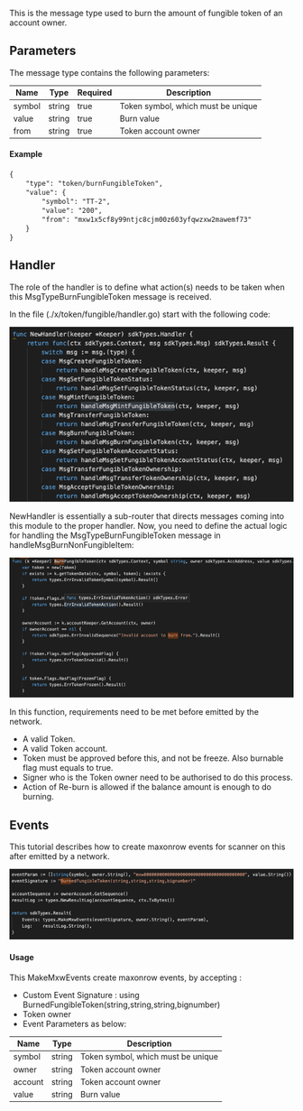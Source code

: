 This is the message type used to burn the amount of fungible token of an account owner.

<!-- type MsgBurnFungibleToken struct {
	Symbol string              `json:"symbol"`
	Value  sdkTypes.Uint       `json:"value"`
	From   sdkTypes.AccAddress `json:"from"`
} -->

## Parameters

The message type contains the following parameters:

| Name | Type | Required | Description                 |
| ---- | ---- | -------- | --------------------------- |
| symbol | string | true   | Token symbol, which must be unique| | 
| value | string | true   | Burn value| | 
| from | string | true   | Token account owner| | 


#### Example

```
{
    "type": "token/burnFungibleToken",
    "value": {
        "symbol": "TT-2",
        "value": "200",
        "from": "mxw1x5cf8y99ntjc8cjm00z603yfqwzxw2mawemf73"
    }
}

```

## Handler

The role of the handler is to define what action(s) needs to be taken when this MsgTypeBurnFungibleToken message is received.

In the file (./x/token/fungible/handler.go) start with the following code:

![Image-1](../pic/AcceptFungibleTokenOwnership_01.png)


NewHandler is essentially a sub-router that directs messages coming into this module to the proper handler.
Now, you need to define the actual logic for handling the MsgTypeBurnFungibleToken message in handleMsgBurnNonFungibleItem:

![Image-2](../pic/BurnFungibleToken_02.png)


In this function, requirements need to be met before emitted by the network.  

* A valid Token.
* A valid Token account.
* Token must be approved before this, and not be freeze. Also burnable flag must equals to true.
* Signer who is the Token owner need to be authorised to do this process.
* Action of Re-burn is allowed if the balance amount is enough to do burning.


## Events
This tutorial describes how to create maxonrow events for scanner on this after emitted by a network.

![Image-1](../pic/BurnFungibleToken_03.png)  


#### Usage
This MakeMxwEvents create maxonrow events, by accepting :

* Custom Event Signature : using BurnedFungibleToken(string,string,string,bignumber)
* Token owner
* Event Parameters as below: 

| Name | Type | Description                 |
| ---- | ---- | --------------------------- |
| symbol | string | Token symbol, which must be unique| | 
| owner | string | Token account owner| | 
| account | string | Token account owner| | 
| value | string | Burn value| | 


